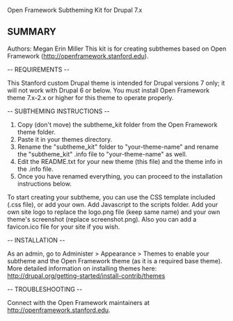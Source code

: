 Open Framework Subtheming Kit for Drupal 7.x

## SUMMARY

Authors: Megan Erin Miller
This kit is for creating subthemes based on Open Framework (http://openframework.stanford.edu).

-- REQUIREMENTS --

This Stanford custom Drupal theme is intended for Drupal versions 7 only; it will not work with Drupal 6 or below. You must install Open Framework theme 7.x-2.x or higher for this theme to operate properly.

-- SUBTHEMING INSTRUCTIONS --

1) Copy (don't move) the subtheme_kit folder from the Open Framework theme folder.
2) Paste it in your themes directory.
3) Rename the "subtheme_kit" folder to "your-theme-name" and rename the "subtheme_kit" .info file to "your-theme-name" as well.
4) Edit the README.txt for your new theme (this file) and the theme info in the .info file.
5) Once you have renamed everything, you can proceed to the installation instructions below.

To start creating your subtheme, you can use the CSS template included (.css file), or add your own. Add Javascript to the scripts folder. Add your own site logo to replace the logo.png file (keep same name) and your own theme's screenshot (replace screenshot.png). Also you can add a favicon.ico file for your site if you wish.

-- INSTALLATION --

As an admin, go to Administer > Appearance > Themes to enable your subtheme and the Open Framework theme (as it is a required base theme).
More detailed information on installing themes here: http://drupal.org/getting-started/install-contrib/themes

-- TROUBLESHOOTING --

Connect with the Open Framework maintainers at http://openframework.stanford.edu.
